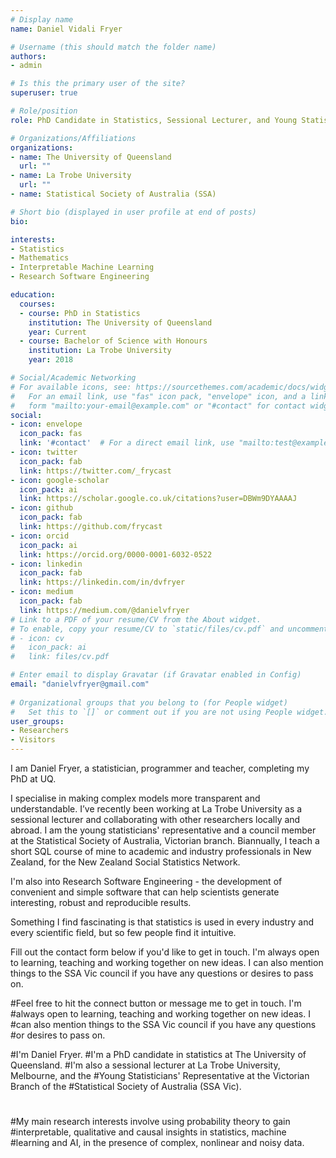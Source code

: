 ```yaml
---
# Display name
name: Daniel Vidali Fryer

# Username (this should match the folder name)
authors:
- admin

# Is this the primary user of the site?
superuser: true

# Role/position
role: PhD Candidate in Statistics, Sessional Lecturer, and Young Statisticians' Rep.

# Organizations/Affiliations
organizations:
- name: The University of Queensland
  url: ""
- name: La Trobe University
  url: ""
- name: Statistical Society of Australia (SSA)

# Short bio (displayed in user profile at end of posts)
bio:

interests:
- Statistics
- Mathematics
- Interpretable Machine Learning
- Research Software Engineering

education:
  courses:
  - course: PhD in Statistics
    institution: The University of Queensland
    year: Current
  - course: Bachelor of Science with Honours
    institution: La Trobe University
    year: 2018

# Social/Academic Networking
# For available icons, see: https://sourcethemes.com/academic/docs/widgets/#icons
#   For an email link, use "fas" icon pack, "envelope" icon, and a link in the
#   form "mailto:your-email@example.com" or "#contact" for contact widget.
social:
- icon: envelope
  icon_pack: fas
  link: '#contact'  # For a direct email link, use "mailto:test@example.org".
- icon: twitter
  icon_pack: fab
  link: https://twitter.com/_frycast
- icon: google-scholar
  icon_pack: ai
  link: https://scholar.google.co.uk/citations?user=DBWm9DYAAAAJ
- icon: github
  icon_pack: fab
  link: https://github.com/frycast
- icon: orcid
  icon_pack: ai
  link: https://orcid.org/0000-0001-6032-0522
- icon: linkedin
  icon_pack: fab
  link: https://linkedin.com/in/dvfryer
- icon: medium
  icon_pack: fab
  link: https://medium.com/@danielvfryer
# Link to a PDF of your resume/CV from the About widget.
# To enable, copy your resume/CV to `static/files/cv.pdf` and uncomment the lines below.  
# - icon: cv
#   icon_pack: ai
#   link: files/cv.pdf

# Enter email to display Gravatar (if Gravatar enabled in Config)
email: "danielvfryer@gmail.com"
  
# Organizational groups that you belong to (for People widget)
#   Set this to `[]` or comment out if you are not using People widget.  
user_groups:
- Researchers
- Visitors
---
```


I am Daniel Fryer, a statistician, programmer and teacher, completing my PhD at UQ.

I specialise in making complex models more transparent and understandable. I’ve recently been working at La Trobe University as a sessional lecturer and collaborating with other researchers locally and abroad. I am the young statisticians' representative and a council member at the Statistical Society of Australia, Victorian branch. Biannually, I teach a short SQL course of mine to academic and industry professionals in New Zealand, for the New Zealand Social Statistics Network. 

I'm also into Research Software Engineering - the development of convenient and simple software that can help scientists generate interesting, robust and reproducible results.

Something I find fascinating is that statistics is used in every industry and every scientific field, but so few people find it intuitive.

Fill out the contact form below if you'd like to get in touch. 
I'm always open to learning, teaching and working together on new ideas. 
I can also mention things to the SSA Vic council if you have any questions or desires to pass on.

#Feel free to hit the connect button or message me to get in touch. I'm #always open to learning, teaching and working together on new ideas. I #can also mention things to the SSA Vic council if you have any questions #or desires to pass on.

#I'm Daniel Fryer. 
#I'm a PhD candidate in statistics at The University of Queensland.
#I'm also a sessional lecturer at La Trobe University, Melbourne, and the #Young Statisticians' Representative at the Victorian Branch of the #Statistical Society of Australia (SSA Vic).
#
#My main research interests involve using probability theory to gain #interpretable, qualitative and causal insights in statistics, machine #learning and AI, in the presence of complex, nonlinear and noisy data. 


